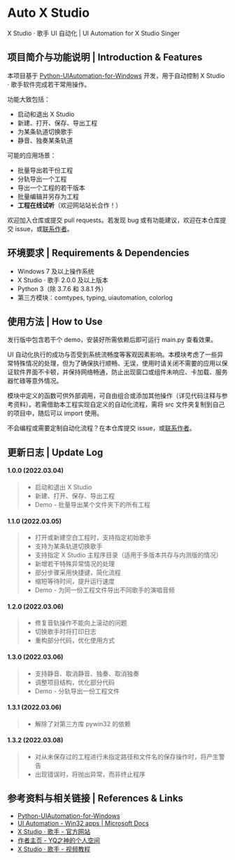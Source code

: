 # Auto X Studio

X Studio · 歌手 UI 自动化  |  UI Automation for X Studio Singer



## 项目简介与功能说明  |  Introduction & Features

本项目基于 [Python-UIAutomation-for-Windows](https://github.com/yinkaisheng/Python-UIAutomation-for-Windows) 开发，用于自动控制 X Studio · 歌手软件完成若干常用操作。

功能大致包括：

- 启动和退出 X Studio
- 新建、打开、保存、导出工程
- 为某条轨道切换歌手
- 静音、独奏某条轨道

可能的应用场景：

- 批量导出若干份工程
- 分轨导出一个工程
- 导出一个工程的若干版本
- 批量编辑并另存为工程
- **工程在线试听**（欢迎网站站长合作！）

欢迎加入仓库或提交 pull requests。若发现 bug 或有功能建议，欢迎在本仓库提交 issue，或[联系作者](https://space.bilibili.com/102844209)。



## 环境要求  |  Requirements & Dependencies

- Windows 7 及以上操作系统
- X Studio · 歌手 2.0.0 及以上版本
- Python 3（除 3.7.6 和 3.8.1 外）
- 第三方模块：comtypes, typing, uiautomation, colorlog



## 使用方法  |  How to Use

发行版中包含若干个 demo，安装好所需依赖后即可运行 main.py 查看效果。

UI 自动化执行的成功与否受到系统流畅度等客观因素影响。本模块考虑了一些异常特殊情况的处理，但为了确保执行顺畅、无误，使用时请关闭不需要的应用以保证软件界面不卡顿，并保持网络畅通，防止出现窗口或组件未响应、卡加载、服务器忙碌等意外情况。

模块中定义的函数可供外部调用，可自由组合或添加其他操作（详见代码注释与参考资料）。若需借助本工程实现自定义的自动化流程，需将 src 文件夹复制到自己的项目中，随后可以 import 使用。

不会编程或需要定制自动化流程？在本仓库提交 issue，或[联系作者](https://space.bilibili.com/102844209)。



## 更新日志   |  Update Log

#### 1.0.0 (2022.03.04)

> - 启动和退出 X Studio
> - 新建、打开、保存、导出工程
> - Demo - 批量导出某个文件夹下的所有工程

#### 1.1.0 (2022.03.05)

> - 打开或新建空白工程时，支持指定初始歌手
> - 支持为某条轨道切换歌手
> - 支持指定 X Studio 主程序目录（适用于多版本共存与内测版的情况）
> - 新增若干特殊异常情况的处理
> - 部分步骤采用快捷键，简化流程
> - 缩短等待时间，提升运行速度
> - Demo - 为同一份工程文件导出不同歌手的演唱音频

#### 1.2.0 (2022.03.06)

> - 修复音轨操作不能向上滚动的问题
> - 切换歌手时将打印日志
> - 重构部分代码，优化使用方式

#### 1.3.0 (2022.03.06)

> - 支持静音、取消静音、独奏、取消独奏
> - 调整项目结构，优化部分代码
> - Demo - 分轨导出一份工程文件

#### 1.3.1 (2022.03.06)

> - 解除了对第三方库 pywin32 的依赖

#### 1.3.2 (2022.03.08)

> - 对从未保存过的工程进行未指定路径和文件名的保存操作时，将产生警告
> - 出现错误时，将抛出异常，而非终止程序



## 参考资料与相关链接  |  References & Links

- [Python-UIAutomation-for-Windows](https://github.com/yinkaisheng/Python-UIAutomation-for-Windows)
- [UI Automation - Win32 apps | Microsoft Docs](https://docs.microsoft.com/en-us/windows/win32/winauto/entry-uiauto-win32)
- [X Studio · 歌手 - 官方网站](https://singer.xiaoice.com/)
- [作者主页 - YQ之神的个人空间](https://space.bilibili.com/102844209)
- [X Studio · 歌手 - 视频教程](https://www.bilibili.com/video/BV1nk4y117AC)
